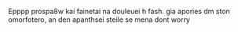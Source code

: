 Epppp prospa8w kai fainetai na douleuei h fash.
gia apories dm ston omorfotero, an den apanthsei steile se mena dont worry